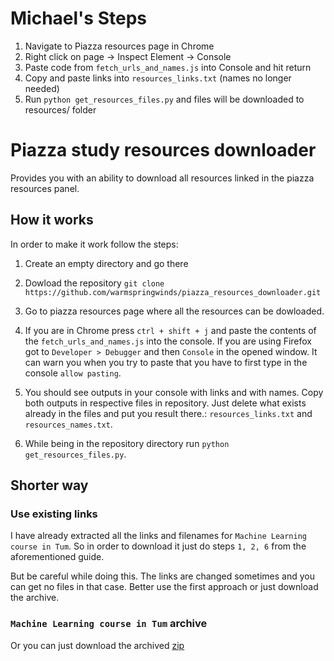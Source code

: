 # Michael's Steps
1. Navigate to Piazza resources page in Chrome
2. Right click on page -> Inspect Element -> Console
3. Paste code from `fetch_urls_and_names.js` into Console and hit return
4. Copy and paste links into `resources_links.txt` (names no longer needed)
5. Run `python get_resources_files.py` and files will be downloaded to resources/ folder


# Piazza study resources downloader

Provides you with an ability to download all resources linked in the piazza resources panel.

## How it works

In order to make it work follow the steps:

1. Create an empty directory and go there

2. Dowload the repository `git clone https://github.com/warmspringwinds/piazza_resources_downloader.git`

3. Go to piazza resources page where all the resources can be dowloaded.

4. If you are in Chrome press `ctrl + shift + j` and paste the contents of the `fetch_urls_and_names.js`
into the console. If you are using Firefox got to `Developer > Debugger` and then `Console` in the opened window. It can warn you when you try to paste that you have to first type in the console `allow pasting`.

5. You should see outputs in your console with links and with names. Copy both outputs in respective files in repository. Just delete what exists already in the files and put you result there.:
`resources_links.txt` and `resources_names.txt`.

6. While being in the repository directory run `python get_resources_files.py`.

## Shorter way

### Use existing links

I have already extracted all the links and filenames for `Machine Learning course in Tum`.
So in order to download it just do steps `1, 2, 6` from the aforementioned guide.

But be careful while doing this. The links are changed sometimes and you can get no files in that case.
Better use the first approach or just download the archive.

### `Machine Learning course in Tum` archive

Or you can just download the archived [zip](https://drive.google.com/file/d/0B_6oHpf9oDHRY2c4U19FRnFRSEk/view?usp=sharing)